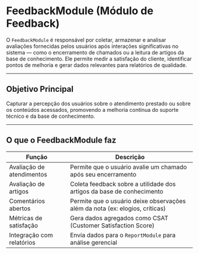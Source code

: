 # FeedbackModule (Módulo de Feedback)

O `FeedbackModule` é responsável por coletar, armazenar e analisar avaliações fornecidas pelos usuários após interações significativas no sistema — como o encerramento de chamados ou a leitura de artigos da base de conhecimento. Ele permite medir a satisfação do cliente, identificar pontos de melhoria e gerar dados relevantes para relatórios de qualidade.

---

## Objetivo Principal

Capturar a percepção dos usuários sobre o atendimento prestado ou sobre os conteúdos acessados, promovendo a melhoria contínua do suporte técnico e da base de conhecimento.

---

## O que o FeedbackModule faz

| Função                    | Descrição                                                                    |
| ------------------------- | ---------------------------------------------------------------------------- |
| Avaliação de atendimentos | Permite que o usuário avalie um chamado após seu encerramento                |
| Avaliação de artigos      | Coleta feedback sobre a utilidade dos artigos da base de conhecimento        |
| Comentários abertos       | Permite que o usuário deixe observações além da nota (ex: elogios, críticas) |
| Métricas de satisfação    | Gera dados agregados como CSAT (Customer Satisfaction Score)                 |
| Integração com relatórios | Envia dados para o `ReportModule` para análise gerencial                     |
